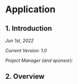 
# <NAME> Application

## 1. Introduction



*Jun 1st, 2022*

*Current Version: 1.0*

*Project Manager (and sponsor):*

## 2. Overview



